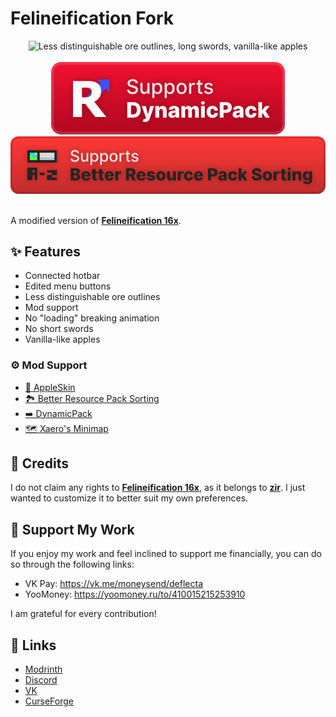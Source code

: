 # Felineification Fork

<div align="center">
    <img title="Less distinguishable ore outlines, long swords, vanilla-like apples" src="https://cdn.modrinth.com/data/nd5ZIH7m/images/0edc02b9e096ae597a9ba4da3afe800cb8b00b37.png">
    <br>
    <br>
    <a href="https://modrinth.com/mod/dynamicpack"><img title="Good mod, good dev ❤️" src="Misc/dynamicpack_cozy_en_vector.svg"></a>
    <a href="https://modrinth.com/mod/better-resource-pack-sorting"><img title="Very user-friendly mod" src="Misc/brps_cozy_en_vector.svg"></a>
    <br>
    <br>
</div>

A modified version of [**Felineification 16x**](https://modrinth.com/resourcepack/felineification-16x).

## ✨ Features
- Connected hotbar
- Edited menu buttons
- Less distinguishable ore outlines
- Mod support
- No "loading" breaking animation
- No short swords
- Vanilla-like apples

### ⚙️ Mod Support
- [🍎 AppleSkin](https://modrinth.com/mod/appleskin)
- [🏞️ Better Resource Pack Sorting](https://modrinth.com/mod/better-resource-pack-sorting)
- [➡️ DynamicPack](https://modrinth.com/mod/dynamicpack)
- [🗺️ Xaero's Minimap](https://modrinth.com/mod/xaeros-minimap)


## 📛 Credits
I do not claim any rights to [**Felineification 16x**](https://modrinth.com/resourcepack/felineification-16x), as it belongs to [**zir**](https://modrinth.com/user/zir). I just wanted to customize it to better suit my own preferences.

## 💝 Support My Work
If you enjoy my work and feel inclined to support me financially, you can do so through the following links:
* VK Pay: <https://vk.me/moneysend/deflecta>
* YooMoney: <https://yoomoney.ru/to/410015215253910>

I am grateful for every contribution!

## 🔗 Links

* [Modrinth](https://modrinth.com/resourcepack/felineification-fork)
* [Discord](https://discord.gg/jEBnF3ugSJ)
* [VK](https://vk.com/demipr)
* [CurseForge](https://legacy.curseforge.com/minecraft/texture-packs/felineification-fork)